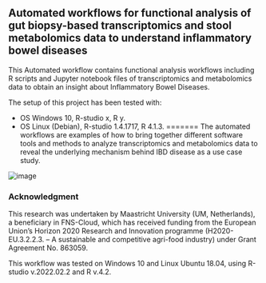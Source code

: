 ## Automated workflows for functional analysis of gut biopsy-based transcriptomics and stool metabolomics data to understand inflammatory bowel diseases

This Automated workflow contains functional analysis workflows including R scripts and Jupyter notebook files of transcriptomics and metabolomics data to obtain an insight about Inflammatory Bowel Diseases.

The setup of this project has been tested with:
- OS Windows 10, R-studio x, R y.
- OS Linux (Debian), R-studio 1.4.1717, R 4.1.3.
=======
The automated workflows are examples of how to bring together different software tools and methods to analyze transcriptomics and metabolomics data to reveal the underlying mechanism behind IBD disease as a use case study.

![image](https://user-images.githubusercontent.com/65600609/167213011-a954ebcb-1b83-4260-9b99-183a1ce2f108.png)

### Acknowledgment

This research was undertaken by Maastricht University (UM, Netherlands), a beneficiary in FNS-Cloud, which has received funding from the European Union’s Horizon 2020 Research and Innovation programme (H2020-EU.3.2.2.3. – A sustainable and competitive agri-food industry) under Grant Agreement No. 863059. 


This workflow was tested on Windows 10 and Linux Ubuntu 18.04, using R-studio v.2022.02.2  and R v.4.2.
